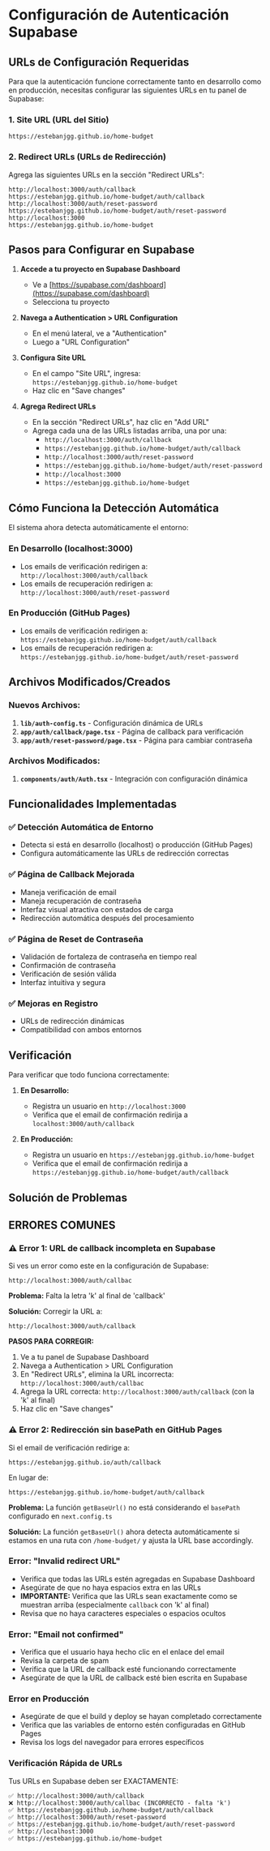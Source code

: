# Configuración de Autenticación Supabase

## URLs de Configuración Requeridas

Para que la autenticación funcione correctamente tanto en desarrollo como en producción, necesitas configurar las siguientes URLs en tu panel de Supabase:

### 1. Site URL (URL del Sitio)
```
https://estebanjgg.github.io/home-budget
```

### 2. Redirect URLs (URLs de Redirección)
Agrega las siguientes URLs en la sección "Redirect URLs":

```
http://localhost:3000/auth/callback
https://estebanjgg.github.io/home-budget/auth/callback
http://localhost:3000/auth/reset-password
https://estebanjgg.github.io/home-budget/auth/reset-password
http://localhost:3000
https://estebanjgg.github.io/home-budget
```

## Pasos para Configurar en Supabase

1. **Accede a tu proyecto en Supabase Dashboard**
   - Ve a [https://supabase.com/dashboard](https://supabase.com/dashboard)
   - Selecciona tu proyecto

2. **Navega a Authentication > URL Configuration**
   - En el menú lateral, ve a "Authentication"
   - Luego a "URL Configuration"

3. **Configura Site URL**
   - En el campo "Site URL", ingresa: `https://estebanjgg.github.io/home-budget`
   - Haz clic en "Save changes"

4. **Agrega Redirect URLs**
   - En la sección "Redirect URLs", haz clic en "Add URL"
   - Agrega cada una de las URLs listadas arriba, una por una:
     - `http://localhost:3000/auth/callback`
     - `https://estebanjgg.github.io/home-budget/auth/callback`
     - `http://localhost:3000/auth/reset-password`
     - `https://estebanjgg.github.io/home-budget/auth/reset-password`
     - `http://localhost:3000`
     - `https://estebanjgg.github.io/home-budget`

## Cómo Funciona la Detección Automática

El sistema ahora detecta automáticamente el entorno:

### En Desarrollo (localhost:3000)
- Los emails de verificación redirigen a: `http://localhost:3000/auth/callback`
- Los emails de recuperación redirigen a: `http://localhost:3000/auth/reset-password`

### En Producción (GitHub Pages)
- Los emails de verificación redirigen a: `https://estebanjgg.github.io/home-budget/auth/callback`
- Los emails de recuperación redirigen a: `https://estebanjgg.github.io/home-budget/auth/reset-password`

## Archivos Modificados/Creados

### Nuevos Archivos:
1. **`lib/auth-config.ts`** - Configuración dinámica de URLs
2. **`app/auth/callback/page.tsx`** - Página de callback para verificación
3. **`app/auth/reset-password/page.tsx`** - Página para cambiar contraseña

### Archivos Modificados:
1. **`components/auth/Auth.tsx`** - Integración con configuración dinámica

## Funcionalidades Implementadas

### ✅ Detección Automática de Entorno
- Detecta si está en desarrollo (localhost) o producción (GitHub Pages)
- Configura automáticamente las URLs de redirección correctas

### ✅ Página de Callback Mejorada
- Maneja verificación de email
- Maneja recuperación de contraseña
- Interfaz visual atractiva con estados de carga
- Redirección automática después del procesamiento

### ✅ Página de Reset de Contraseña
- Validación de fortaleza de contraseña en tiempo real
- Confirmación de contraseña
- Verificación de sesión válida
- Interfaz intuitiva y segura

### ✅ Mejoras en Registro
- URLs de redirección dinámicas
- Compatibilidad con ambos entornos

## Verificación

Para verificar que todo funciona correctamente:

1. **En Desarrollo:**
   - Registra un usuario en `http://localhost:3000`
   - Verifica que el email de confirmación redirija a `localhost:3000/auth/callback`

2. **En Producción:**
   - Registra un usuario en `https://estebanjgg.github.io/home-budget`
   - Verifica que el email de confirmación redirija a `https://estebanjgg.github.io/home-budget/auth/callback`

## Solución de Problemas

## ERRORES COMUNES

### ⚠️ **Error 1: URL de callback incompleta en Supabase**

Si ves un error como este en la configuración de Supabase:
```
http://localhost:3000/auth/callbac
```

**Problema:** Falta la letra 'k' al final de 'callback'

**Solución:** Corregir la URL a:
```
http://localhost:3000/auth/callback
```

**PASOS PARA CORREGIR:**
1. Ve a tu panel de Supabase Dashboard
2. Navega a Authentication > URL Configuration
3. En "Redirect URLs", elimina la URL incorrecta: `http://localhost:3000/auth/callbac`
4. Agrega la URL correcta: `http://localhost:3000/auth/callback` (con la 'k' al final)
5. Haz clic en "Save changes"

### ⚠️ **Error 2: Redirección sin basePath en GitHub Pages**

Si el email de verificación redirige a:
```
https://estebanjgg.github.io/auth/callback
```
En lugar de:
```
https://estebanjgg.github.io/home-budget/auth/callback
```

**Problema:** La función `getBaseUrl()` no está considerando el `basePath` configurado en `next.config.ts`

**Solución:** La función `getBaseUrl()` ahora detecta automáticamente si estamos en una ruta con `/home-budget/` y ajusta la URL base accordingly.

### Error: "Invalid redirect URL"
- Verifica que todas las URLs estén agregadas en Supabase Dashboard
- Asegúrate de que no haya espacios extra en las URLs
- **IMPORTANTE:** Verifica que las URLs sean exactamente como se muestran arriba (especialmente `callback` con 'k' al final)
- Revisa que no haya caracteres especiales o espacios ocultos

### Error: "Email not confirmed"
- Verifica que el usuario haya hecho clic en el enlace del email
- Revisa la carpeta de spam
- Verifica que la URL de callback esté funcionando correctamente
- Asegúrate de que la URL de callback esté bien escrita en Supabase

### Error en Producción
- Asegúrate de que el build y deploy se hayan completado correctamente
- Verifica que las variables de entorno estén configuradas en GitHub Pages
- Revisa los logs del navegador para errores específicos

### Verificación Rápida de URLs
Tus URLs en Supabase deben ser EXACTAMENTE:
```
✅ http://localhost:3000/auth/callback
❌ http://localhost:3000/auth/callbac (INCORRECTO - falta 'k')
✅ https://estebanjgg.github.io/home-budget/auth/callback
✅ http://localhost:3000/auth/reset-password
✅ https://estebanjgg.github.io/home-budget/auth/reset-password
✅ http://localhost:3000
✅ https://estebanjgg.github.io/home-budget
```